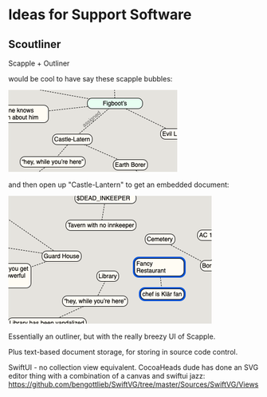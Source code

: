 # Ideas for Support Software


## Scoutliner

Scapple + Outliner


would be cool to have say these scapple bubbles:

![](assets/scapple-top.png)

and then open up "Castle-Lantern" to get an embedded document:

![](assets/castle-lantern.png)

Essentially an outliner, but with the really breezy UI of Scapple.

Plus text-based document storage, for storing in source code control.

SwiftUI - no collection view equivalent.  CocoaHeads dude has done
an SVG editor thing with a combination of a canvas and swiftui jazz:
https://github.com/bengottlieb/SwiftVG/tree/master/Sources/SwiftVG/Views
